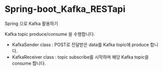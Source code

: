 # Spring-boot_Kafka_RESTapi  

Spring 으로 Kafka 활용하기  

Kafka topic produce/consume 을 수행합니다.  

* KafkaSender class : POST로 전달받은 data를 Kafka topic에 produce 합니다.  
* KafkaReceiver class : topic subscribe를 시작하며 해당 Kafka topic을 consume 합니다.  



